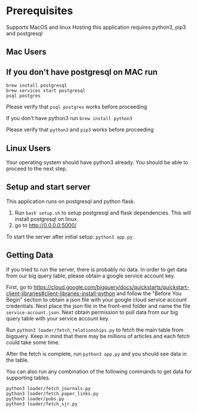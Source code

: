 Prerequisites
=============
Supports MacOS and linux
Hosting this application requires python3, pip3 and postgresql

Mac Users
---------
If you don't have postgresql on MAC run
---
```
brew install postgresql
brew services start postgresql
psql postgres
```

Please verify that `psql postgres` works before proceeding

If you don't have python3 run
`brew install python3`

Please verify that `python3` and `pip3` works before proceeding

Linux Users
-----------
Your operating system should have python3 already. You should be able to proceed to the next step.

Setup and start server
-----
This application runs on postgresql and python flask.
1. Run `bash setup.sh` to setup postgresql and flask dependencies. This will install postgresql on linux.
2. go to http://0.0.0.0:5000/

To start the server after initial setup:
`python3 app.py`

Getting Data
------------
If you tried to run the server, there is probably no data. In order to get data from our big query table, please obtain a google service account key.

First, go to https://cloud.google.com/bigquery/docs/quickstarts/quickstart-client-libraries#client-libraries-install-python and follow the "Before You Begin" section to obtain a json file with your google cloud service account credentials. Next place the json file in the front-end folder and name the file `service-account.json`. Next obtain permission to pull data from our big query table with your service account key.

Run `python3 loader/fetch_relationships.py` to fetch the main table from bigquery. Keep in mind that there may be millions of articles and each fetch could take some time.

After the fetch is complete, run `python3 app.py` and you should see data in the table.

You can also run any combination of the following commands to get data for supporting tables.
```
python3 loader/fetch_journals.py
python3 loader/fetch_paper_links.py
python3 loader/pubs.py
python3 loader/fetch_sjr.py
```
